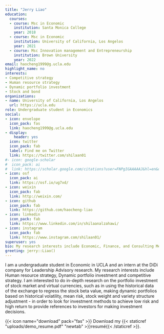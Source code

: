 ```yaml
---
title: "Jerry Liao"
education:
  courses:
  - course: Msc in Economic
    institution: Santa Monica College
    year: 2018
  - course: Msc in Economic
    institution: University of California, Los Angelos
    year: 2021
  - course: Msc Innovation management and Entrepreneurship
    institution: Brown University
    year: 2022
email: haocheng1999@g.ucla.edu
highlight_name: no
interests:
- Competitive strategy
- Human resource strategy
- Dynamic portfolio investment
- Stock and bond
organizations:
- name: University of California, Los Angelos
  url: https://ucla.edu
role: Undergraduate student in Economics
social:
- icon: envelope
  icon_pack: fas
  link: haocheng1999@g.ucla.edu 
- display:
    header: yes
  icon: twitter
  icon_pack: fab
  label: Find me on Twitter
  link: https://twitter.com/shilaan01
#- icon: google-scholar
#  icon_pack: ai
#  link: https://scholar.google.com/citations?user=FNPgIGAAAAAJ&hl=en&oi=sra
- icon: osf
  icon_pack: ai
  link: https://osf.io/ug7xd/ 
- icon: weixin
  icon_pack: fab
  link: http://weixin.com/
- icon: github
  icon_pack: fab
  link: https://github.com/haocheng-liao
- icon: linkedin
  icon_pack: fab
  link: https://www.linkedin.com/in/shilaanalzahawi/
- icon: instagram
  icon_pack: fab
  link: https://www.instagram.com/shilaan01/ 
superuser: yes
bio: My research interests include Economic, Finance, and Consulting Methodology
greeting: jerry::Liao()
---
```


I am a undergraduate student in Economic in UCLA  and an intern at the DiDi company for Leadership Advisory research. My research interests include Human resource strategy, Dynamic portfolio investment and competitive strategy. I am interested to do in-depth research on the portfolio investment of stock market and virtual currencies, such as in using the historical data of the exchange to regress the stock beta value, making dynamic portfolios based on historical volatility, mean risk, stock weight and variety structure adjustment - in order to look for investment methods to achieve low risk and high return to provide references to investors for making investment decisions.



{{< icon name="download" pack="fas" >}} Download my {{< staticref "uploads/demo_resume.pdf" "newtab" >}}resumé{{< /staticref >}}.
